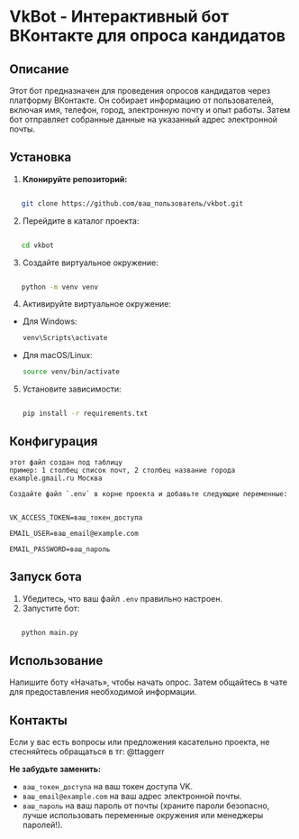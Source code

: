 

# VkBot - Интерактивный бот ВКонтакте для опроса кандидатов

## Описание

Этот бот предназначен для проведения опросов кандидатов через платформу ВКонтакте. Он собирает информацию от пользователей, включая имя, телефон, город, электронную почту и опыт работы. Затем бот отправляет собранные данные на указанный адрес электронной почты.

## Установка

1. **Клонируйте репозиторий:**
```bash

   git clone https://github.com/ваш_пользователь/vkbot.git

   ```
2. Перейдите в каталог проекта:
```bash

   cd vkbot

   ```
3. Создайте виртуальное окружение:
```bash

   python -m venv venv

   ```
4. Активируйте виртуальное окружение:
- Для Windows:
     ```bash
     venv\Scripts\activate

- Для macOS/Linux:
     ```bash
     source venv/bin/activate

     
5. Установите зависимости:
    ```bash

   pip install -r requirements.txt

   ```
## Конфигурация
   ```
этот файл создан под таблицу 
пример: 1 столбец список почт, 2 столбец название города
example.gmail.ru Москва

Создайте файл `.env` в корне проекта и добавьте следующие переменные:


VK_ACCESS_TOKEN=ваш_токен_доступа

EMAIL_USER=ваш_email@example.com

EMAIL_PASSWORD=ваш_пароль

```
## Запуск бота

1. Убедитесь, что ваш файл `.env` правильно настроен.
2. Запустите бот:
```bash

   python main.py

   ```
## Использование

Напишите боту «Начать», чтобы начать опрос. Затем общайтесь в чате для предоставления необходимой информации.

## Контакты

Если у вас есть вопросы или предложения касательно проекта, не стесняйтесь обращаться в тг: @ttaggerr

**Не забудьте заменить:**

- `ваш_токен_доступа` на ваш токен доступа VK.
- `ваш_email@example.com` на ваш адрес электронной почты.
- `ваш_пароль` на ваш пароль от почты (храните пароли безопасно, лучше использовать переменные окружения или менеджеры паролей!).
